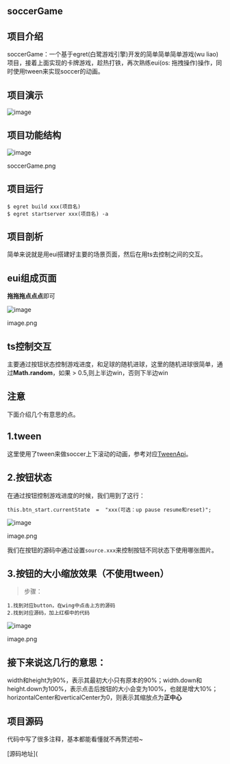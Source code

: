 ## soccerGame

## 项目介绍

soccerGame：一个基于egret(白鹭游戏引擎)开发的简单简单简单游戏(wu liao)项目，接着上面实现的卡牌游戏，趁热打铁，再次熟练eui(os: 拖拽操作)操作，同时使用tween来实现soccer的动画。

## 项目演示



![image](https://intranetproxy.alipay.com/skylark/lark/0/2019/jpeg/129546/1568709965048-baa6c36c-0633-4043-ad4e-2b7c64f810f4.jpeg)

## 项目功能结构



![image](https://intranetproxy.alipay.com/skylark/lark/0/2019/jpeg/129546/1568709964990-bab7ee5f-c6d7-4ee1-a7b7-5a46b59bad44.jpeg)

soccerGame.png

## 项目运行

```
$ egret build xxx(项目名)
$ egret startserver xxx(项目名) -a
```

## 项目剖析

简单来说就是用eui搭建好主要的场景页面，然后在用ts去控制之间的交互。

## eui组成页面

**拖拖拖点点点**即可



![image](https://intranetproxy.alipay.com/skylark/lark/0/2019/jpeg/129546/1568709964987-6b59f6e2-6f14-4192-8332-c5c4619407ef.jpeg)

image.png

## ts控制交互

主要通过按钮状态控制游戏进度，和足球的随机进球，这里的随机进球很简单，通过**Math.random**，如果 > 0.5,则上半边win，否则下半边win

## 注意

下面介绍几个有意思的点。

## 1.tween

这里使用了tween来做soccer上下滚动的动画，参考对应[TweenApi](https://link.zhihu.com/?target=https%3A//developer.egret.com/cn/article/index/id/576)。

## 2.按钮状态

在通过按钮控制游戏进度的时候，我们用到了这行：

```
this.btn_start.currentState  =  "xxx(可选：up pause resume和reset)";
```



![image](https://intranetproxy.alipay.com/skylark/lark/0/2019/jpeg/129546/1568709964979-9deee80b-e598-4848-9abb-ce4044ac9b96.jpeg)

image.png

我们在按钮的源码中通过设置`source.xxx`来控制按钮不同状态下使用哪张图片。

## 3.按钮的大小缩放效果（不使用tween）

> 步骤：

```
1.找到对应button，在wing中点击上方的源码
2.找到对应源码，加上红框中的代码
```



![image](https://intranetproxy.alipay.com/skylark/lark/0/2019/jpeg/129546/1568709964994-e61f531f-727a-4687-ac55-a34ab15d8975.jpeg)

image.png



## 接下来说这几行的意思：

width和height为90%，表示其最初大小只有原本的90%；width.down和height.down为100%，表示点击后按钮的大小会变为100%，也就是增大10%；horizontalCenter和verticalCenter为0，则表示其缩放点为**正中心**

## 项目源码

代码中写了很多注释，基本都能看懂就不再赘述啦~

[源码地址](
